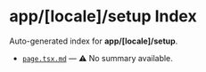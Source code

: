# app/[locale]/setup Index

Auto-generated index for **app/[locale]/setup**.

- [`page.tsx.md`](./page.tsx.md) — ⚠️ No summary available.
